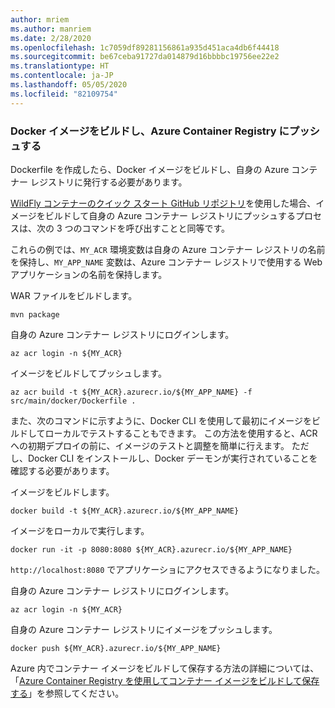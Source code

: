 ```yaml
---
author: mriem
ms.author: manriem
ms.date: 2/28/2020
ms.openlocfilehash: 1c7059df89281156861a935d451aca4db6f44418
ms.sourcegitcommit: be67ceba91727da014879d16bbbbc19756ee22e2
ms.translationtype: HT
ms.contentlocale: ja-JP
ms.lasthandoff: 05/05/2020
ms.locfileid: "82109754"
---
```

### <a name="build-and-push-the-docker-image-to-azure-container-registry"></a>Docker イメージをビルドし、Azure Container Registry にプッシュする

Dockerfile を作成したら、Docker イメージをビルドし、自身の Azure コンテナー レジストリに発行する必要があります。

[WildFly コンテナーのクイック スタート GitHub リポジトリ](https://github.com/Azure/wildfly-container-quickstart)を使用した場合、イメージをビルドして自身の Azure コンテナー レジストリにプッシュするプロセスは、次の 3 つのコマンドを呼び出すことと同等です。

これらの例では、`MY_ACR` 環境変数は自身の Azure コンテナー レジストリの名前を保持し、`MY_APP_NAME` 変数は、Azure コンテナー レジストリで使用する Web アプリケーションの名前を保持します。

WAR ファイルをビルドします。

```shell
mvn package
```

自身の Azure コンテナー レジストリにログインします。

```shell
az acr login -n ${MY_ACR}
```

イメージをビルドしてプッシュします。

```shell
az acr build -t ${MY_ACR}.azurecr.io/${MY_APP_NAME} -f src/main/docker/Dockerfile .
```

また、次のコマンドに示すように、Docker CLI を使用して最初にイメージをビルドしてローカルでテストすることもできます。 この方法を使用すると、ACR への初期デプロイの前に、イメージのテストと調整を簡単に行えます。 ただし、Docker CLI をインストールし、Docker デーモンが実行されていることを確認する必要があります。

イメージをビルドします。

```shell
docker build -t ${MY_ACR}.azurecr.io/${MY_APP_NAME}
```

イメージをローカルで実行します。

```shell
docker run -it -p 8080:8080 ${MY_ACR}.azurecr.io/${MY_APP_NAME}
```

`http://localhost:8080` でアプリケーショにアクセスできるようになりました。

自身の Azure コンテナー レジストリにログインします。

```shell
az acr login -n ${MY_ACR}
```

自身の Azure コンテナー レジストリにイメージをプッシュします。

```shell
docker push ${MY_ACR}.azurecr.io/${MY_APP_NAME}
```

Azure 内でコンテナー イメージをビルドして保存する方法の詳細については、「[Azure Container Registry を使用してコンテナー イメージをビルドして保存する](/learn/modules/build-and-store-container-images/)」を参照してください。

